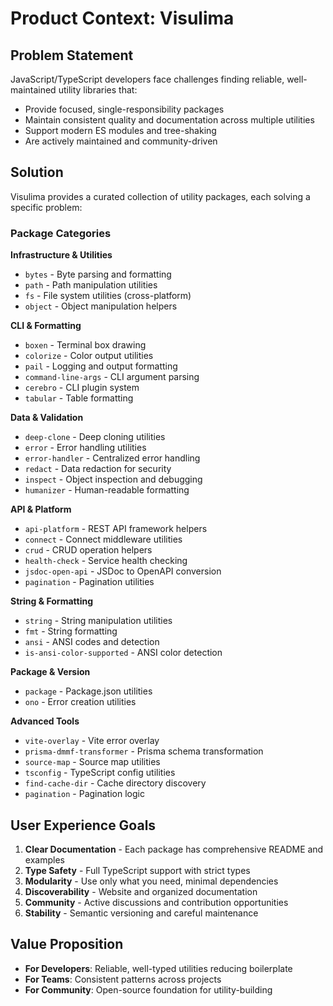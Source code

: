 # Product Context: Visulima

## Problem Statement
JavaScript/TypeScript developers face challenges finding reliable, well-maintained utility libraries that:
- Provide focused, single-responsibility packages
- Maintain consistent quality and documentation across multiple utilities
- Support modern ES modules and tree-shaking
- Are actively maintained and community-driven

## Solution
Visulima provides a curated collection of utility packages, each solving a specific problem:

### Package Categories

**Infrastructure & Utilities**
- `bytes` - Byte parsing and formatting
- `path` - Path manipulation utilities
- `fs` - File system utilities (cross-platform)
- `object` - Object manipulation helpers

**CLI & Formatting**
- `boxen` - Terminal box drawing
- `colorize` - Color output utilities
- `pail` - Logging and output formatting
- `command-line-args` - CLI argument parsing
- `cerebro` - CLI plugin system
- `tabular` - Table formatting

**Data & Validation**
- `deep-clone` - Deep cloning utilities
- `error` - Error handling utilities
- `error-handler` - Centralized error handling
- `redact` - Data redaction for security
- `inspect` - Object inspection and debugging
- `humanizer` - Human-readable formatting

**API & Platform**
- `api-platform` - REST API framework helpers
- `connect` - Connect middleware utilities
- `crud` - CRUD operation helpers
- `health-check` - Service health checking
- `jsdoc-open-api` - JSDoc to OpenAPI conversion
- `pagination` - Pagination utilities

**String & Formatting**
- `string` - String manipulation utilities
- `fmt` - String formatting
- `ansi` - ANSI codes and detection
- `is-ansi-color-supported` - ANSI color detection

**Package & Version**
- `package` - Package.json utilities
- `ono` - Error creation utilities

**Advanced Tools**
- `vite-overlay` - Vite error overlay
- `prisma-dmmf-transformer` - Prisma schema transformation
- `source-map` - Source map utilities
- `tsconfig` - TypeScript config utilities
- `find-cache-dir` - Cache directory discovery
- `pagination` - Pagination logic

## User Experience Goals
1. **Clear Documentation** - Each package has comprehensive README and examples
2. **Type Safety** - Full TypeScript support with strict types
3. **Modularity** - Use only what you need, minimal dependencies
4. **Discoverability** - Website and organized documentation
5. **Community** - Active discussions and contribution opportunities
6. **Stability** - Semantic versioning and careful maintenance

## Value Proposition
- **For Developers**: Reliable, well-typed utilities reducing boilerplate
- **For Teams**: Consistent patterns across projects
- **For Community**: Open-source foundation for utility-building
